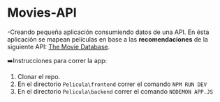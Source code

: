 # Movies-API
-Creando pequeña aplicación consumiendo datos de una API.
En ésta aplicación se mapean películas en base a las __recomendaciones__ de la siguiente API: [The Movie Database](https://www.themoviedb.org/).

➡️Instrucciones para correr la app:
  1. Clonar el repo.
  2. En el directorio `Pelicula\frontend` correr el comando `NPM RUN DEV`
  3. En el directorio `Pelicula\backend` correr el comando `NODEMON APP.JS`
